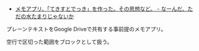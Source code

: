 - [メモアプリ、「てきすとでっき」を作った。その思想など。 - なーんだ、ただの水たまりじゃないか](https://karino2.github.io/2020/12/12/textdeck.html)

プレーンテキストをGoogle Driveで共有する事前提のメモアプリ。

空行で区切った範囲をブロックとして扱う。
